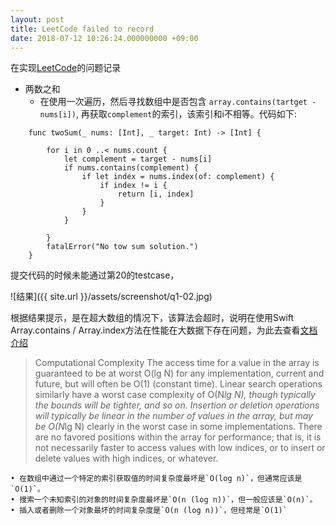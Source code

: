```yaml
---
layout: post
title: LeetCode failed to record
date: 2018-07-12 10:26:24.000000000 +09:00
---
```


在实现[LeetCode](https://leetcode-cn.com/)的问题记录

* 两数之和
  * 在使用一次遍历，然后寻找数组中是否包含 `array.contains(tartget - nums[i])`, 再获取`complement`的索引，该索引和i不相等。代码如下:
   
```
	func twoSum(_ nums: [Int], _ target: Int) -> [Int] {
    
	    for i in 0 ..< nums.count {
	        let complement = target - nums[i]
	        if nums.contains(complement) {
	            if let index = nums.index(of: complement) {
	                if index != i {
	                    return [i, index]
	                }
	            }
	        }
	        
	    }
	    fatalError("No tow sum solution.")
	}
```

提交代码的时候未能通过第20的testcase，

![结果]({{ site.url }}/assets/screenshot/q1-02.jpg)

根据结果提示，是在超大数组的情况下，该算法会超时，说明在使用Swift Array.contains / Array.index方法在性能在大数据下存在问题，为此去查看[文档介绍](https://opensource.apple.com/source/CF/CF-550.13/CFArray.h)
> Computational Complexity
	The access time for a value in the array is guaranteed to be at
	worst O(lg N) for any implementation, current and future, but will
	often be O(1) (constant time). Linear search operations similarly
	have a worst case complexity of O(N*lg N), though typically the
	bounds will be tighter, and so on. Insertion or deletion operations
	will typically be linear in the number of values in the array, but
	may be O(N*lg N) clearly in the worst case in some implementations.
	There are no favored positions within the array for performance;
	that is, it is not necessarily faster to access values with low
	indices, or to insert or delete values with high indices, or
	whatever.
	
	• 在数组中通过一个特定的索引获取值的时间复杂度最坏是`O(log n)`，但通常应该是`O(1)`。
	• 搜索一个未知索引的对象的时间复杂度最坏是`O(n (log n))`，但一般应该是`O(n)`。
	• 插入或者删除一个对象最坏的时间复杂度是`O(n (log n))`，但经常是`O(1)`


